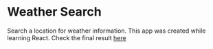# Weather Search

Search a location for weather information.
This app was created while learning React.
Check the final result [here](https://pacmanreis.github.io/react-weather/)
